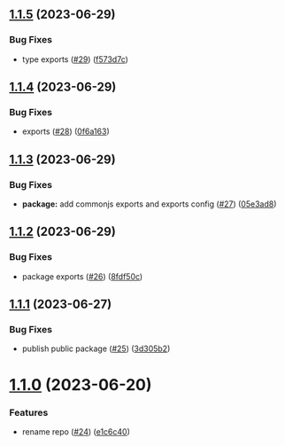 ## [1.1.5](https://github.com/Kong/design-tokens/compare/v1.1.4...v1.1.5) (2023-06-29)


### Bug Fixes

* type exports ([#29](https://github.com/Kong/design-tokens/issues/29)) ([f573d7c](https://github.com/Kong/design-tokens/commit/f573d7c07661097ebde2b1833cb7ebc42bca3cd7))

## [1.1.4](https://github.com/Kong/design-tokens/compare/v1.1.3...v1.1.4) (2023-06-29)


### Bug Fixes

* exports ([#28](https://github.com/Kong/design-tokens/issues/28)) ([0f6a163](https://github.com/Kong/design-tokens/commit/0f6a16388662ad0a97e01aeb561385082aec7044))

## [1.1.3](https://github.com/Kong/design-tokens/compare/v1.1.2...v1.1.3) (2023-06-29)


### Bug Fixes

* **package:** add commonjs exports and exports config ([#27](https://github.com/Kong/design-tokens/issues/27)) ([05e3ad8](https://github.com/Kong/design-tokens/commit/05e3ad84445b43778dd15e7283593fa77907da12))

## [1.1.2](https://github.com/Kong/design-tokens/compare/v1.1.1...v1.1.2) (2023-06-29)


### Bug Fixes

* package exports ([#26](https://github.com/Kong/design-tokens/issues/26)) ([8fdf50c](https://github.com/Kong/design-tokens/commit/8fdf50c162c40b1bdab09e52ace77d94e36d7b7e))

## [1.1.1](https://github.com/Kong/design-tokens/compare/v1.1.0...v1.1.1) (2023-06-27)


### Bug Fixes

* publish public package ([#25](https://github.com/Kong/design-tokens/issues/25)) ([3d305b2](https://github.com/Kong/design-tokens/commit/3d305b2331cd830f3aa03adc69ead0ec4f651fe5))

# [1.1.0](https://github.com/Kong/design-tokens/compare/v1.0.2...v1.1.0) (2023-06-20)


### Features

* rename repo ([#24](https://github.com/Kong/design-tokens/issues/24)) ([e1c6c40](https://github.com/Kong/design-tokens/commit/e1c6c40febb83e78b0f60b0c50a7d8c55b294ad9))
